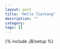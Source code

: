 ```yaml
---
layout: post
title: "Hello Tiantang"
description: ""
category: 
tags: []
---
```

{% include JB/setup %}
